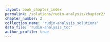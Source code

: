 ```yaml
---
layout: book_chapter_index
permalink: /solutions/rudin-analysis/chapter2/
chapter_number: 2
collection_name: 'rudin-analysis_solutions'
data_file: 'rudin-analysis_toc'
author_profile: true
---
```

